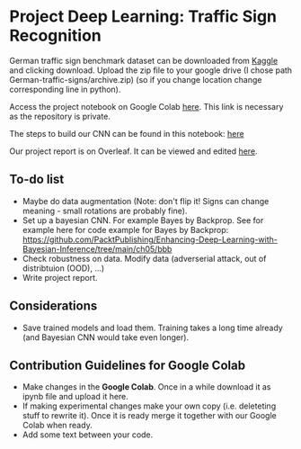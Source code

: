 # Project Deep Learning: Traffic Sign Recognition

German traffic sign benchmark dataset can be downloaded from [Kaggle](https://www.kaggle.com/datasets/meowmeowmeowmeowmeow/gtsrb-german-traffic-sign/data) and clicking download. Upload the zip file to your google drive (I chose path German-traffic-signs/archive.zip) (so if you change location change corresponding line in python). 

Access the project notebook on Google Colab [here](https://colab.research.google.com/drive/13sinqL_gKc4Pjr3Vthyoy9Oz-zUtiEKY?usp=sharing). This link is necessary as the repository is private.

The steps to build our CNN can be found in  this notebook: [here](https://colab.research.google.com/drive/1mkO0da_xT6EvOzx3tu7WttY9SrB04cR4?usp=sharing) 

Our project report is on Overleaf. It can be viewed and edited [here](https://www.overleaf.com/7537817147pnfzkmddskrb#ffc558).

## To-do list
- Maybe do data augmentation (Note: don't flip it! Signs can change meaning - small rotations are probably fine).
- Set up a bayesian CNN. For example Bayes by Backprop. See for example here for code example for Bayes by Backprop: https://github.com/PacktPublishing/Enhancing-Deep-Learning-with-Bayesian-Inference/tree/main/ch05/bbb
- Check robustness on data. Modify data (adverserial attack, out of distribtuion (OOD), ...)
- Write project report. 

## Considerations 
- Save trained models and load them. Training takes a long time already (and Bayesian CNN would take even longer). 

## Contribution Guidelines for Google Colab
- Make changes in the **Google Colab**. Once in a while download it as ipynb file and upload it here.
- If making experimental changes make your own copy (i.e. deleteting stuff to rewrite it). Once it is ready merge it together with our Google Colab when ready. 
- Add some text between your code.
